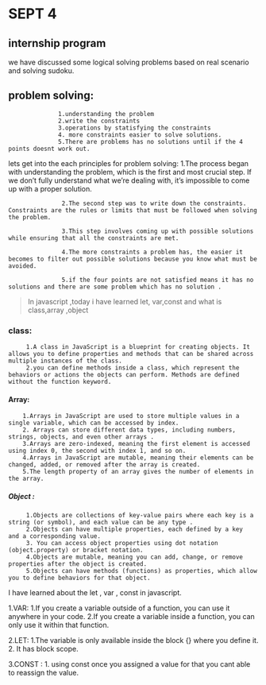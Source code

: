 # SEPT 4

## **internship program**

we have discussed some logical solving problems based on real scenario and solving  sudoku.

## problem solving:
                  1.understanding the problem
                  2.write the constraints
                  3.operations by statisfying the constraints
                  4. more constraints easier to solve solutions.
                  5.There are problems has no solutions until if the 4 points doesnt work out.

lets get into the each principles for problem solving:
                   1.The process began with understanding the problem, which is the first and most crucial step. If we don’t fully understand what we’re dealing with, it’s impossible to come up with a proper solution.

                   2.The second step was to write down the constraints. Constraints are the rules or limits that must be followed when solving the problem.

                   3.This step involves coming up with possible solutions while ensuring that all the constraints are met. 

                   4.The more constraints a problem has, the easier it becomes to filter out possible solutions because you know what must be avoided.

                   5.if the four points are not satisfied means it has no solutions and there are some problem which has no solution .



> In javascript ,today i have learned let, var,const and what is class,array ,object

### class:
         1.A class in JavaScript is a blueprint for creating objects. It allows you to define properties and methods that can be shared across multiple instances of the class.
         2.you can define methods inside a class, which represent the behaviors or actions the objects can perform. Methods are defined without the function keyword.

#### Array:
        1.Arrays in JavaScript are used to store multiple values in a single variable, which can be accessed by index.
        2. Arrays can store different data types, including numbers, strings, objects, and even other arrays .
        3.Arrays are zero-indexed, meaning the first element is accessed using index 0, the second with index 1, and so on.
        4.Arrays in JavaScript are mutable, meaning their elements can be changed, added, or removed after the array is created.
        5.The length property of an array gives the number of elements in the array.

##### Object :
         1.Objects are collections of key-value pairs where each key is a string (or symbol), and each value can be any type .
         2.Objects can have multiple properties, each defined by a key  and a corresponding value.
         3. You can access object properties using dot notation (object.property) or bracket notation.
         4.Objects are mutable, meaning you can add, change, or remove properties after the object is created.
         5.Objects can have methods (functions) as properties, which allow you to define behaviors for that object.


I have learned about the let , var , const in javascript.

1.VAR:
       1.If you create a variable outside of a function, you can use it anywhere in your code.
       2.If you create a variable inside a function, you can only use it within that function.

2.LET:
     1.The variable is only available inside the block {} where you define it.
     2. It  has block scope.

3.CONST :
      1. using const once you assigned a value for that you cant able to reassign the value.
       
         